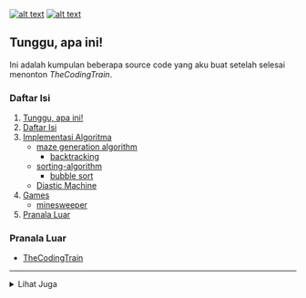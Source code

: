 [![alt text][2.1]][2]
[![alt text][6.1]][6]

## Tunggu, apa ini!
Ini adalah kumpulan beberapa source code yang aku buat setelah selesai menonton <i>TheCodingTrain</i>.

### Daftar Isi
1. [Tunggu, apa ini!](#tunggu-apa-ini)
2. [Daftar Isi](#daftar-isi)
3. [Implementasi Algoritma](./algorithm)
   * [maze generation algorithm](./algorithm/maze-generator)
      * [backtracking](./algorithm/maze-generator/backtracking.py)
   * [sorting-algorithm](./sorting-algorithm)
      * [bubble sort](.sorting-algorithm/bubble-sort.py)
   * [Diastic Machine](./algorithm/diastic-machine.py)
5. [Games](./games)
   * [minesweeper](./games/minesweeper.py)
6. [Pranala Luar](#pranala-luar)

### Pranala Luar
 * [TheCodingTrain](https://m.youtube.com/channel/UCvjgXvBlbQiydffZU7m1_aw)

---
<details>
 <summary>Lihat Juga</summary></br>

 * [regex-project-alternation](https://github.com/zevtyardt/regex-project-alternation)
 * [CrosswordGameProject](https://github.com/zevtyardt/CrosswordGameProject)

</details>

[2.1]: http://i.imgur.com/P3YfQoD.png (facebook icon with padding)
[6.1]: http://i.imgur.com/0o48UoR.png (github icon with padding)


[2]: http://www.facebook.com/valxyriee
[6]: http://www.github.com/zevtyardt

